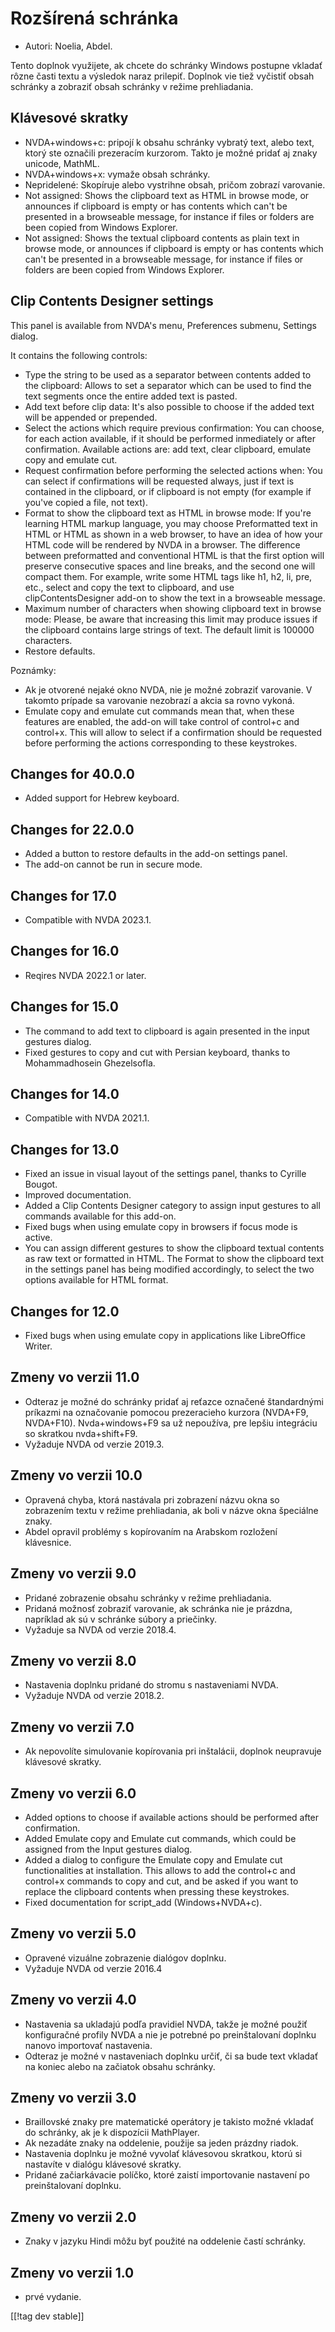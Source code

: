 # Rozšírená schránka #

*	Autori: Noelia, Abdel.

Tento doplnok využijete, ak chcete do schránky Windows postupne vkladať
rôzne časti textu a výsledok naraz prilepiť. Doplnok vie tiež vyčistiť obsah
schránky a zobraziť obsah schránky v režime prehliadania.

## Klávesové skratky ##
*	NVDA+windows+c: pripojí k obsahu schránky vybratý text, alebo text, ktorý
  ste označili prezeracím kurzorom. Takto je možné pridať aj znaky unicode,
  MathML.
*	NVDA+windows+x: vymaže obsah schránky.
*	Nepridelené: Skopíruje alebo vystrihne obsah, pričom zobrazí varovanie.
*	Not assigned: Shows the clipboard text as HTML in browse mode, or
  announces if clipboard is empty or has contents which can't be presented
  in a browseable message, for instance if files or folders are been copied
  from Windows Explorer.
*	Not assigned: Shows the textual clipboard contents as plain text in browse
  mode, or announces if clipboard is empty or has contents which can't be
  presented in a browseable message, for instance if files or folders are
  been copied from Windows Explorer.


## Clip Contents Designer settings ##

This panel is available from NVDA's menu, Preferences submenu, Settings
dialog.

It contains the following controls:

* Type the string to be used as a separator between contents added to the
  clipboard: Allows to set a separator which can be used to find the text
  segments once the entire added text is pasted.
* Add text before clip data: It's also possible to choose if the added text
  will be appended or prepended.
* Select the actions which require previous confirmation: You can choose,
  for each action available, if it should be performed inmediately or after
  confirmation. Available actions are: add text, clear clipboard, emulate
  copy and emulate cut.
* Request confirmation before performing the selected actions when: You can
  select if confirmations will be requested always, just if text is
  contained in the clipboard, or if clipboard is not empty (for example if
  you've copied a file, not text).
* Format to show the clipboard text as HTML in browse mode: If you're
  learning HTML markup language, you may choose Preformatted text in HTML or
  HTML as shown in a web browser, to have an idea of how your HTML code will
  be rendered by NVDA in a browser. The difference between preformatted and
  conventional HTML is that the first option will preserve consecutive
  spaces and line breaks, and the second one will compact them.  For
  example, write some HTML tags like h1, h2, li, pre, etc., select and copy
  the text to clipboard, and use clipContentsDesigner add-on to show the
  text in a browseable message.
* Maximum number of characters when showing clipboard text in browse mode:
  Please, be aware that increasing this limit may produce issues if the
  clipboard contains large strings of text. The default limit is 100000
  characters.
* Restore defaults.

Poznámky:

* Ak je otvorené nejaké okno NVDA, nie je možné zobraziť varovanie. V
  takomto prípade sa varovanie nezobrazí a akcia sa rovno vykoná.
* Emulate copy and emulate cut commands mean that, when these features are
  enabled, the add-on will take control of control+c and control+x. This
  will allow to select if a confirmation should be requested before
  performing the actions corresponding to these keystrokes.

## Changes for 40.0.0
* Added support for Hebrew keyboard.

## Changes for 22.0.0
* Added a button to restore defaults in the add-on settings panel.
* The add-on cannot be run in secure mode.

## Changes for 17.0
* Compatible with NVDA 2023.1.

## Changes for 16.0
* Reqires NVDA 2022.1 or later.

## Changes for 15.0
* The command to add text to clipboard is again presented in the input
  gestures dialog.
* Fixed gestures to copy and cut with Persian keyboard, thanks to
  Mohammadhosein Ghezelsofla.

## Changes for 14.0
* Compatible with NVDA 2021.1.

## Changes for 13.0 
* Fixed an issue in visual layout of the settings panel, thanks to Cyrille
  Bougot.
* Improved documentation.
* Added a Clip Contents Designer category to assign input gestures to all
  commands available for this add-on.
* Fixed bugs when using emulate copy in browsers if focus mode is active.
* You can assign different gestures to show the clipboard textual contents
  as raw text or formatted in HTML. The Format to show the clipboard text in
  the settings panel has being modified accordingly, to select the two
  options available for HTML format.

## Changes for 12.0
* Fixed bugs when using emulate copy in applications like LibreOffice
  Writer.

## Zmeny vo verzii 11.0
* Odteraz je možné do schránky pridať aj reťazce označené štandardnými
  príkazmi na označovanie pomocou prezeracieho kurzora (NVDA+F9,
  NVDA+F10). Nvda+windows+F9 sa už nepoužíva, pre lepšiu integráciu so
  skratkou nvda+shift+F9.
* Vyžaduje NVDA od verzie 2019.3.

## Zmeny vo verzii 10.0
* Opravená chyba, ktorá nastávala pri zobrazení názvu okna so zobrazením
  textu v režime prehliadania, ak boli v názve okna špeciálne znaky.
* Abdel opravil problémy s kopírovaním na Arabskom rozložení klávesnice.

## Zmeny vo verzii 9.0

* Pridané zobrazenie obsahu schránky v režime prehliadania.
* Pridaná možnosť zobraziť varovanie, ak schránka nie je prázdna, napríklad
  ak sú v schránke súbory a priečinky.
* Vyžaduje sa NVDA od verzie 2018.4.

## Zmeny vo verzii 8.0 ##

* Nastavenia doplnku pridané do stromu s nastaveniami NVDA.
* Vyžaduje NVDA od verzie 2018.2.

## Zmeny vo verzii 7.0

* Ak nepovolíte simulovanie kopírovania pri inštalácii, doplnok neupravuje
  klávesové skratky.

## Zmeny vo verzii 6.0

*	Added options to choose if available actions should be performed after
  confirmation.
*	Added Emulate copy and Emulate cut commands, which could be assigned from
  the Input gestures dialog.
*	Added a dialog to configure the Emulate copy and Emulate cut
  functionalities at installation. This allows to add the control+c and
  control+x commands to copy and cut, and be asked if you want to replace
  the clipboard contents when pressing these keystrokes.
*	Fixed documentation for script_add (Windows+NVDA+c).

## Zmeny vo verzii 5.0 ##

*	Opravené vizuálne zobrazenie dialógov doplnku.
*	Vyžaduje NVDA od verzie 2016.4

## Zmeny vo verzii 4.0 ##
*	Nastavenia sa ukladajú podľa pravidiel NVDA, takže je možné použiť
  konfiguračné profily NVDA a nie je potrebné po preinštalovaní doplnku
  nanovo importovať nastavenia.
*	Odteraz je možné v nastaveniach doplnku určiť, či sa bude text vkladať na
  koniec alebo na začiatok obsahu schránky. 

## Zmeny vo verzii 3.0 ##
*	Braillovské znaky pre matematické operátory je takisto možné vkladať do
  schránky, ak je k dispozícii MathPlayer.
*	Ak nezadáte znaky na oddelenie, použije sa jeden prázdny riadok.
*	Nastavenia doplnku je možné vyvolať klávesovou skratkou, ktorú si
  nastavíte v dialógu klávesové skratky.
*	Pridané začiarkávacie políčko, ktoré zaistí importovanie nastavení po
  preinštalovaní doplnku.

## Zmeny vo verzii 2.0 ##
*	Znaky v jazyku Hindi môžu byť použité na oddelenie častí schránky.

## Zmeny vo verzii 1.0 ##
*	prvé vydanie.

[[!tag dev stable]]

